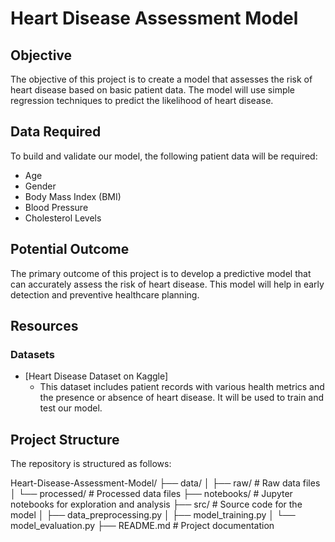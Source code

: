 # Heart Disease Assessment Model

## Objective
The objective of this project is to create a model that assesses the risk of heart disease based on basic patient data. The model will use simple regression techniques to predict the likelihood of heart disease.

## Data Required
To build and validate our model, the following patient data will be required:
- Age
- Gender
- Body Mass Index (BMI)
- Blood Pressure
- Cholesterol Levels

## Potential Outcome
The primary outcome of this project is to develop a predictive model that can accurately assess the risk of heart disease. This model will help in early detection and preventive healthcare planning.

## Resources
### Datasets
- [Heart Disease Dataset on Kaggle]
  - This dataset includes patient records with various health metrics and the presence or absence of heart disease. It will be used to train and test our model.

## Project Structure
The repository is structured as follows:

Heart-Disease-Assessment-Model/
├── data/
│   ├── raw/                  # Raw data files
│   └── processed/            # Processed data files
├── notebooks/                # Jupyter notebooks for exploration and analysis
├── src/                      # Source code for the model
│   ├── data_preprocessing.py
│   ├── model_training.py
│   └── model_evaluation.py
├── README.md                 # Project documentation

